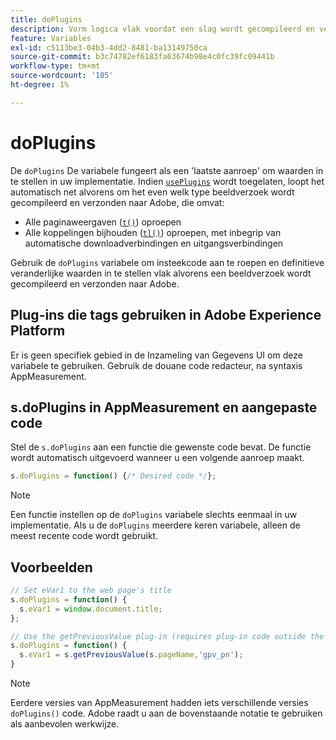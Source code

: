 ```yaml
---
title: doPlugins
description: Vorm logica vlak voordat een slag wordt gecompileerd en verzonden naar Adobe.
feature: Variables
exl-id: c5113be3-04b3-4dd2-8481-ba13149750ca
source-git-commit: b3c74782ef6183fa63674b98e4c0fc39fc09441b
workflow-type: tm+mt
source-wordcount: '185'
ht-degree: 1%

---
```


# doPlugins

De `doPlugins` De variabele fungeert als een &#39;laatste aanroep&#39; om waarden in te stellen in uw implementatie. Indien [`usePlugins`](../config-vars/useplugins.md) wordt toegelaten, loopt het automatisch net alvorens om het even welk type beeldverzoek wordt gecompileerd en verzonden naar Adobe, die omvat:

* Alle paginaweergaven ([`t()`](t-method.md)) oproepen
* Alle koppelingen bijhouden ([`tl()`](tl-method.md)) oproepen, met inbegrip van automatische downloadverbindingen en uitgangsverbindingen

Gebruik de `doPlugins` variabele om insteekcode aan te roepen en definitieve veranderlijke waarden in te stellen vlak alvorens een beeldverzoek wordt gecompileerd en verzonden naar Adobe.

## Plug-ins die tags gebruiken in Adobe Experience Platform

Er is geen specifiek gebied in de Inzameling van Gegevens UI om deze variabele te gebruiken. Gebruik de douane code redacteur, na syntaxis AppMeasurement.

## s.doPlugins in AppMeasurement en aangepaste code

Stel de `s.doPlugins` aan een functie die gewenste code bevat. De functie wordt automatisch uitgevoerd wanneer u een volgende aanroep maakt.

```js
s.doPlugins = function() {/* Desired code */};
```

>[!NOTE]
>
>Een functie instellen op de `doPlugins` variabele slechts eenmaal in uw implementatie. Als u de `doPlugins` meerdere keren variabele, alleen de meest recente code wordt gebruikt.

## Voorbeelden

```js
// Set eVar1 to the web page's title
s.doPlugins = function() {
  s.eVar1 = window.document.title;
};

// Use the getPreviousValue plug-in (requires plug-in code outside the function)
s.doPlugins = function() {
  s.eVar1 = s.getPreviousValue(s.pageName,'gpv_pn');
}
```

>[!NOTE]
>
>Eerdere versies van AppMeasurement hadden iets verschillende versies `doPlugins()` code. Adobe raadt u aan de bovenstaande notatie te gebruiken als aanbevolen werkwijze.
